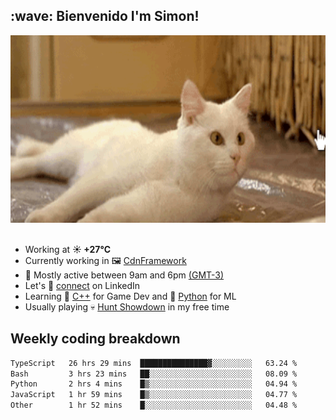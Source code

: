 <h2>:wave: <b>Bienvenido I'm Simon!&nbsp;</b></h2>

<section>
  <img src="./static/banner.gif" height=300 width=1000>
</section>

<br>

<ul>
  <li>
		<!--START_SECTION:weather-->
		Working at <b>☀️   +27°C</b>
		<!--END_SECTION:weather-->
  </li>
  <li>
    Currently working in 🖼️&nbsp;<a href=https://github.com/snapverse/cdn-framework target=_blank>CdnFramework</a>
  </li>
  <li>
    🚩 Mostly active between 9am and 6pm <a href=https://onlinealarmkur.com/world/es target=_blank>(GMT-3)</a>
  </li>
  <li>
    Let's 🔗&nbsp;<a href=https://www.linkedin.com/in/itsimmons target=_blank>connect</a> on LinkedIn
  </li>
  <li>
    Learning 👴&nbsp;<a href=https://images3.memedroid.com/images/UPLOADED755/65f2bce6734f6.webp target=_blank>C++</a> for Game Dev and 🐍&nbsp;<a href=https://qph.cf2.quoracdn.net/main-qimg-4472b6229cb75bf66ab531f3ebd4f975-lq target=_blank>Python</a> for ML
  </li>
  <li>
    Usually playing 💀&nbsp;<a href=https://www.huntshowdown.com target=_blank>Hunt Showdown</a> in my free time
  </li>
</ul>

<h2><b>Weekly coding breakdown </b></h2>

<!--START_SECTION:waka-->

```txt
TypeScript   26 hrs 29 mins  ███████████████▓░░░░░░░░░   63.24 %
Bash         3 hrs 23 mins   ██░░░░░░░░░░░░░░░░░░░░░░░   08.09 %
Python       2 hrs 4 mins    █▒░░░░░░░░░░░░░░░░░░░░░░░   04.94 %
JavaScript   1 hr 59 mins    █▒░░░░░░░░░░░░░░░░░░░░░░░   04.77 %
Other        1 hr 52 mins    █░░░░░░░░░░░░░░░░░░░░░░░░   04.48 %
```

<!--END_SECTION:waka-->
